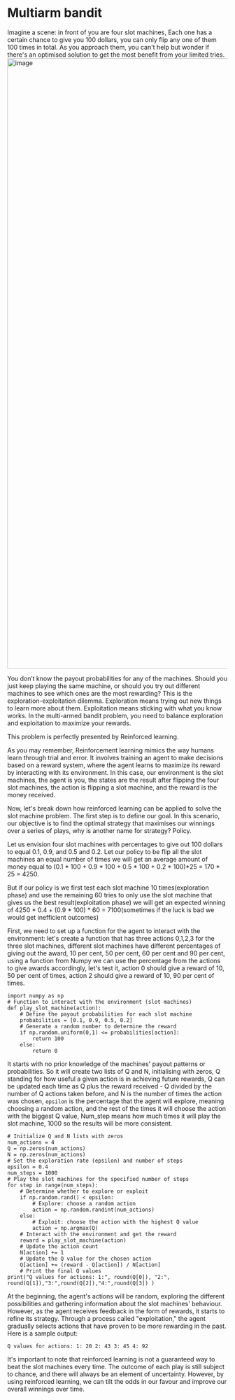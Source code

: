 # Multiarm bandit
Imagine a scene: in front of you are four slot machines, Each one has a certain chance to give you 100 dollars, you can only flip any one of them 100 times in total. As you approach them, you can't help but wonder if there's an optimised solution to get the most benefit from your limited tries.
<img width="1395" alt="image" src="https://github.com/623637719/The-Democratization-of-AI/assets/84779222/47d68fc9-8b6c-414c-8b6f-2534ef4db844">

You donʼt know the payout probabilities for any of the machines. Should you just keep playing the same machine, or should you try out different machines to see which ones are the most rewarding?
This is the exploration-exploitation dilemma. Exploration means trying out new things to learn more about them. Exploitation means sticking with what you know works. In the multi-armed bandit problem, you need to balance exploration and exploitation to maximize your rewards.

This problem is perfectly presented by Reinforced learning.

As you may remember, Reinforcement learning mimics the way humans learn through trial and error. It involves training an agent to make decisions based on a reward system, where the agent learns to maximize its reward by interacting with its environment. In this case, our environment is the slot machines, the agent is you, the states are the result after flipping the four slot machines, the action is flipping a slot machine, and the reward is the money received.

Now, let's break down how reinforced learning can be applied to solve the slot machine problem. The first step is to define our goal. In this scenario, our objective is to find the optimal strategy that maximises our winnings over a series of plays, why is another name for strategy? Policy.

Let us envision four slot machines with percentages to give out 100 dollars to equal 0.1, 0.9, and 0.5 and 0.2. Let our policy to be flip all the slot machines an equal number of times we will get an average amount of money equal to (0.1 * 100 + 0.9 * 100 + 0.5 * 100 + 0.2 * 100)*25 = 170 * 25 = 4250.

But if our policy is we first test each slot machine 10 times(exploration phase) and use the remaining 60 tries to only use the slot machine that gives us the best result(exploitation phase) we will get an expected winning of 4250 * 0.4 + (0.9 * 100) * 60 = 7100(sometimes if the luck is bad we would get inefficient outcomes)

First, we need to set up a function for the agent to interact with the environment: let's create a function that has three actions 0,1,2,3 for the three slot machines, different slot machines have different percentages of giving out the award, 10 per cent, 50 per cent, 60 per cent and 90 per cent, using a function from Numpy we can use the percentage from the actions to give awards accordingly, let's test it, action 0 should give a reward of 10, 50 per cent of times, action 2 should give a reward of 10, 90 per cent of times.

```
import numpy as np
# Function to interact with the environment (slot machines)
def play_slot_machine(action):
    # Define the payout probabilities for each slot machine
    probabilities = [0.1, 0.9, 0.5, 0.2]
    # Generate a random number to determine the reward
    if np.random.uniform(0,1) <= probabilities[action]:
        return 100
    else:
        return 0
```
It starts with no prior knowledge of the machines' payout patterns or probabilities. So it will create two lists of Q and N, initialising with zeros, Q standing for how useful a given action is in achieving future rewards, Q can be updated each time as Q plus the reward received - Q divided by the number of Q actions taken before, and N is the number of times the action was chosen, ```epsilon``` is the percentage that the agent will explore, meaning choosing a random action, and the rest of the times it will choose the action with the biggest Q value, Num_step means how much times it will play the slot machine, 1000 so the results will be more consistent. 

```
# Initialize Q and N lists with zeros
num_actions = 4
Q = np.zeros(num_actions)
N = np.zeros(num_actions)
# Set the exploration rate (epsilon) and number of steps
epsilon = 0.4
num_steps = 1000
# Play the slot machines for the specified number of steps
for step in range(num_steps):
    # Determine whether to explore or exploit
    if np.random.rand() < epsilon:
        # Explore: choose a random action
        action = np.random.randint(num_actions)
    else:
        # Exploit: choose the action with the highest Q value
        action = np.argmax(Q)
    # Interact with the environment and get the reward
    reward = play_slot_machine(action)
    # Update the action count
    N[action] += 1
    # Update the Q value for the chosen action
    Q[action] += (reward - Q[action]) / N[action]
    # Print the final Q values
print("Q values for actions: 1:", round(Q[0]), "2:", round(Q[1]),"3:",round(Q[2]),"4:",round(Q[3]) )
```
At the beginning, the agent's actions will be random, exploring the different possibilities and gathering information about the slot machines' behaviour. However, as the agent receives feedback in the form of rewards, it starts to refine its strategy. Through a process called "exploitation," the agent gradually selects actions that have proven to be more rewarding in the past.
Here is a sample output:
```
Q values for actions: 1: 20 2: 43 3: 45 4: 92
```
It's important to note that reinforced learning is not a guaranteed way to beat the slot machines every time. The outcome of each play is still subject to chance, and there will always be an element of uncertainty. However, by using reinforced learning, we can tilt the odds in our favour and improve our overall winnings over time.
